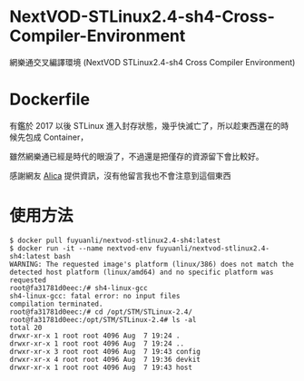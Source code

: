 # NextVOD-STLinux2.4-sh4-Cross-Compiler-Environment
網樂通交叉編譯環境 (NextVOD STLinux2.4-sh4 Cross Compiler Environment)

# Dockerfile
有鑑於 2017 以後 STLinux 進入封存狀態，幾乎快滅亡了，所以趁東西還在的時候先包成 Container，

雖然網樂通已經是時代的眼淚了，不過還是把僅存的資源留下會比較好。

感謝網友 [Alica](https://becoder.org/nextvod-stlinux-cross-compile/#comment-1969) 提供資訊，沒有他留言我也不會注意到這個東西

# 使用方法

```
$ docker pull fuyuanli/nextvod-stlinux2.4-sh4:latest
$ docker run -it --name nextvod-env fuyuanli/nextvod-stlinux2.4-sh4:latest bash
WARNING: The requested image's platform (linux/386) does not match the detected host platform (linux/amd64) and no specific platform was requested
root@fa31781d0eec:/# sh4-linux-gcc
sh4-linux-gcc: fatal error: no input files
compilation terminated.
root@fa31781d0eec:/# cd /opt/STM/STLinux-2.4/
root@fa31781d0eec:/opt/STM/STLinux-2.4# ls -al
total 20
drwxr-xr-x 1 root root 4096 Aug  7 19:24 .
drwxr-xr-x 1 root root 4096 Aug  7 19:24 ..
drwxr-xr-x 3 root root 4096 Aug  7 19:43 config
drwxr-xr-x 4 root root 4096 Aug  7 19:36 devkit
drwxr-xr-x 1 root root 4096 Aug  7 19:43 host
```
